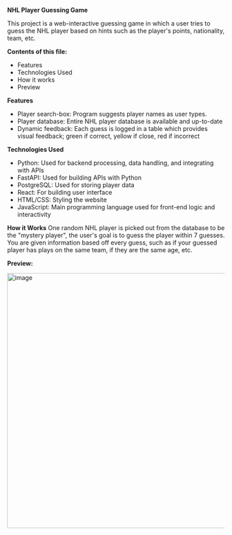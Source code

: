 **NHL Player Guessing Game**

This project is a web-interactive guessing game in which a user tries to guess the NHL player based on hints such as the player's points, nationality, team, etc. 

**Contents of this file:**
- Features
- Technologies Used
- How it works
- Preview

**Features**
- Player search-box: Program suggests player names as user types.
- Player database: Entire NHL player database is available and up-to-date
- Dynamic feedback: Each guess is logged in a table which provides visual feedback; green if correct, yellow if close, red if incorrect

**Technologies Used**
- Python: Used for backend processing, data handling, and integrating with APIs
- FastAPI: Used for building APIs with Python
- PostgreSQL: Used for storing player data
- React: For building user interface
- HTML/CSS: Styling the website
- JavaScript: Main programming language used for front-end logic and interactivity

**How it Works**
One random NHL player is picked out from the database to be the "mystery player", the user's goal is to guess the player within 7 guesses. You are given information based off every guess, such as if your guessed player has plays on the same team, if they are the same age, etc. 

**Preview:**

<img width="589" alt="image" src="https://github.com/user-attachments/assets/80d32c04-3ce0-476c-bc28-3f888cb4a2dd">


